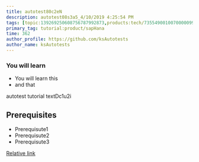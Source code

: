 ```yaml
---
title: autotest80c2eN
description: autotest08s3a5_4/10/2019 4:25:54 PM
tags: [topic:139269250608756787992873,products:tech/73554900100700000996,tutorial:experience/advanced]
primary_tag: tutorial:product/sapHana
time: 362
author_profile: https://github.com/ksAutotests
author_name: ksAutotests
---
```

### You will learn
- You will learn this
- and that

autotest tutorial textDc1u2i

## Prerequisites
- Prerequisute1
- Prerequisute2
- Prerequisute3

[Relative link](autotest_tutorialqk7r38)

